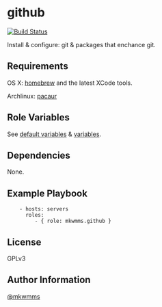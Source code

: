 github
=========
[![Build Status](https://travis-ci.org/mkwmms/ansible-github.svg)](https://travis-ci.org/mkwmms/ansible-github)

Install & configure: git & packages that enchance git.


Requirements
------------

OS X: [homebrew] and the latest XCode tools.

Archlinux: [pacaur]

Role Variables
--------------

See [default variables] & [variables].

Dependencies
------------

None.

Example Playbook
----------------

```
    - hosts: servers
      roles:
         - { role: mkwmms.github }
```

License
-------

GPLv3

Author Information
------------------

[@mkwmms]


[@mkwmms]: https://github.com/mkwmms
[dotstrap]: https://github.com/mkwmms/dotstrap
[homebrew]: https://github.com/Homebrew/homebrew
[pacaur]: https://github.com/rmarquis/pacaur
[files]: files/
[default variables]: defaults/main.yml
[variables]: vars/
[zsh]: http://zsh.sourceforge.net
[fish]: http://fishshell.com/
